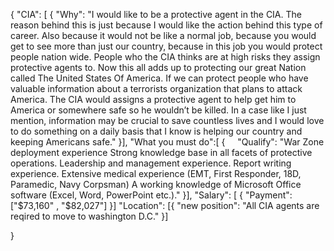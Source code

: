 {
  "CIA": [
{
  "Why": "I would like to be a protective agent in the CIA. The reason behind this is just because I would like the action behind this type of career. Also because it would not be like a normal job, because you would get to see more than just our country, because in this job you would protect people nation wide. People who the CIA thinks are at high risks they assign protective agents to. Now this all adds up to protecting our great Nation called The United States Of America. If we can protect people who have valuable information about a terrorists organization that plans to attack America. The CIA would assigns a protective agent to help get him to America or somewhere safe so he wouldn’t be killed. In a case like I just mention, information may be crucial to save countless lives and I would love to do something on a daily basis that I know is helping our country and keeping Americans safe."
}],
    "What you must do":[
   {
     "Qualify": "War Zone deployment experience
Strong knowledge base in all facets of protective operations.
Leadership and management experience.
Report writing experience.
Extensive medical experience (EMT, First Responder, 18D, Paramedic, Navy Corpsman)
A working knowledge of Microsoft Office software (Excel, Word, PowerPoint etc.)."
}],
    "Salary": [
  {
    "Payment": ["$73,160" , "$82,027"]
    }]
   "Location": [{
    "new position": "All CIA agents are reqired to move to washington D.C."
    }]





}

